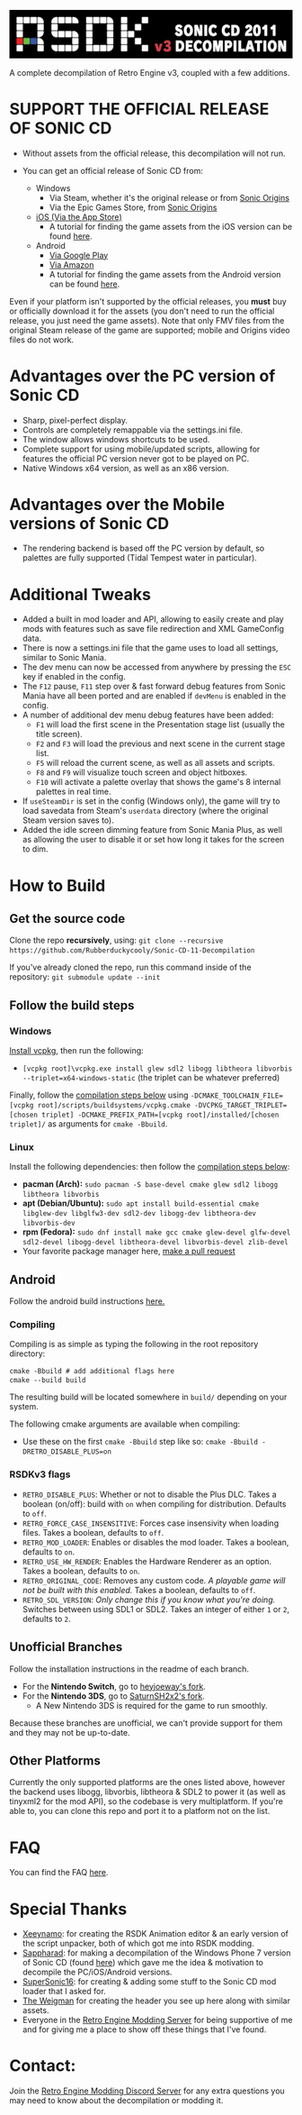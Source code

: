 ![](header.png?raw=true)

A complete decompilation of Retro Engine v3, coupled with a few additions.

# **SUPPORT THE OFFICIAL RELEASE OF SONIC CD**
+ Without assets from the official release, this decompilation will not run.

+ You can get an official release of Sonic CD from:
  * Windows
    * Via Steam, whether it's the original release or from [Sonic Origins](https://store.steampowered.com/app/1794960)
    * Via the Epic Games Store, from [Sonic Origins](https://store.epicgames.com/en-US/p/sonic-origins)
  * [iOS (Via the App Store)](https://apps.apple.com/us/app/sonic-cd-classic/id454316134)
    * A tutorial for finding the game assets from the iOS version can be found [here](https://gamebanana.com/tuts/14491).
  * Android
    * [Via Google Play](https://play.google.com/store/apps/details?id=com.sega.soniccd.classic)
    * [Via Amazon](https://www.amazon.com/Sega-of-America-Sonic-CD/dp/B008K9UZY4/)
    * A tutorial for finding the game assets from the Android version can be found [here](https://gamebanana.com/tuts/14942).

Even if your platform isn't supported by the official releases, you **must** buy or officially download it for the assets (you don't need to run the official release, you just need the game assets). Note that only FMV files from the original Steam release of the game are supported; mobile and Origins video files do not work.

# Advantages over the PC version of Sonic CD
* Sharp, pixel-perfect display.
* Controls are completely remappable via the settings.ini file.
* The window allows windows shortcuts to be used.
* Complete support for using mobile/updated scripts, allowing for features the official PC version never got to be played on PC.
* Native Windows x64 version, as well as an x86 version.

# Advantages over the Mobile versions of Sonic CD
* The rendering backend is based off the PC version by default, so palettes are fully supported (Tidal Tempest water in particular).

# Additional Tweaks
* Added a built in mod loader and API, allowing to easily create and play mods with features such as save file redirection and XML GameConfig data.
* There is now a settings.ini file that the game uses to load all settings, similar to Sonic Mania.
* The dev menu can now be accessed from anywhere by pressing the `ESC` key if enabled in the config.
* The `F12` pause, `F11` step over & fast forward debug features from Sonic Mania have all been ported and are enabled if `devMenu` is enabled in the config.
* A number of additional dev menu debug features have been added:
  * `F1` will load the first scene in the Presentation stage list (usually the title screen).
  * `F2` and `F3` will load the previous and next scene in the current stage list.
  * `F5` will reload the current scene, as well as all assets and scripts.
  * `F8` and `F9` will visualize touch screen and object hitboxes.
  * `F10` will activate a palette overlay that shows the game's 8 internal palettes in real time.
* If `useSteamDir` is set in the config (Windows only), the game will try to load savedata from Steam's `userdata` directory (where the original Steam version saves to).
* Added the idle screen dimming feature from Sonic Mania Plus, as well as allowing the user to disable it or set how long it takes for the screen to dim.

# How to Build

## Get the source code

Clone the repo **recursively**, using:
`git clone --recursive https://github.com/Rubberduckycooly/Sonic-CD-11-Decompilation`

If you've already cloned the repo, run this command inside of the repository:
```git submodule update --init```

## Follow the build steps

### Windows
[Install vcpkg](https://github.com/microsoft/vcpkg#quick-start-windows), then run the following:
- `[vcpkg root]\vcpkg.exe install glew sdl2 libogg libtheora libvorbis --triplet=x64-windows-static` (the triplet can be whatever preferred)

Finally, follow the [compilation steps below](#compiling) using `-DCMAKE_TOOLCHAIN_FILE=[vcpkg root]/scripts/buildsystems/vcpkg.cmake -DVCPKG_TARGET_TRIPLET=[chosen triplet] -DCMAKE_PREFIX_PATH=[vcpkg root]/installed/[chosen triplet]/` as arguments for `cmake -Bbuild`.

### Linux
Install the following dependencies: then follow the [compilation steps below](#compiling):
- **pacman (Arch):** `sudo pacman -S base-devel cmake glew sdl2 libogg libtheora libvorbis`
- **apt (Debian/Ubuntu):** `sudo apt install build-essential cmake libglew-dev libglfw3-dev sdl2-dev libogg-dev libtheora-dev libvorbis-dev`
- **rpm (Fedora):** `sudo dnf install make gcc cmake glew-devel glfw-devel sdl2-devel libogg-devel libtheora-devel libvorbis-devel zlib-devel`
- Your favorite package manager here, [make a pull request](https://github.com/Rubberduckycooly/Sonic-CD-11-Decompilation/fork)

## Android
Follow the android build instructions [here.](./dependencies/android/README.md)

### Compiling

Compiling is as simple as typing the following in the root repository directory:
```
cmake -Bbuild # add additional flags here
cmake --build build
```

The resulting build will be located somewhere in `build/` depending on your system.

The following cmake arguments are available when compiling:
- Use these on the first `cmake -Bbuild` step like so: `cmake -Bbuild -DRETRO_DISABLE_PLUS=on`

### RSDKv3 flags
- `RETRO_DISABLE_PLUS`: Whether or not to disable the Plus DLC. Takes a boolean (on/off): build with `on` when compiling for distribution. Defaults to `off`.
- `RETRO_FORCE_CASE_INSENSITIVE`: Forces case insensivity when loading files. Takes a boolean, defaults to `off`.
- `RETRO_MOD_LOADER`: Enables or disables the mod loader. Takes a boolean, defaults to `on`.
- `RETRO_USE_HW_RENDER`: Enables the Hardware Renderer as an option. Takes a boolean, defaults to `on`.
- `RETRO_ORIGINAL_CODE`: Removes any custom code. *A playable game will not be built with this enabled.* Takes a boolean, defaults to `off`.
- `RETRO_SDL_VERSION`: *Only change this if you know what you're doing.* Switches between using SDL1 or SDL2. Takes an integer of either `1` or `2`, defaults to `2`.

## Unofficial Branches
Follow the installation instructions in the readme of each branch.
* For the **Nintendo Switch**, go to [heyjoeway's fork](https://github.com/heyjoeway/Sonic-CD-11-Decompilation).
* For the **Nintendo 3DS**, go to [SaturnSH2x2's fork](https://github.com/SaturnSH2x2/Sonic-CD-11-3DS).
  * A New Nintendo 3DS is required for the game to run smoothly.
  
Because these branches are unofficial, we can't provide support for them and they may not be up-to-date.

## Other Platforms
Currently the only supported platforms are the ones listed above, however the backend uses libogg, libvorbis, libtheora & SDL2 to power it (as well as tinyxml2 for the mod API), so the codebase is very multiplatform.
If you're able to, you can clone this repo and port it to a platform not on the list.

# FAQ
You can find the FAQ [here](./FAQ.md).

# Special Thanks
* [Xeeynamo](https://github.com/Xeeynamo): for creating the RSDK Animation editor & an early version of the script unpacker, both of which got me into RSDK modding.
* [Sappharad](https://github.com/Sappharad): for making a decompilation of the Windows Phone 7 version of Sonic CD (found [here](https://github.com/Sappharad/rvm_soniccd)) which gave me the idea & motivation to decompile the PC/iOS/Android versions.
* [SuperSonic16](https://github.com/TheSuperSonic16): for creating & adding some stuff to the Sonic CD mod loader that I asked for.
* [The Weigman](https://github.com/TheWeigman) for creating the header you see up here along with similar assets.
* Everyone in the [Retro Engine Modding Server](https://dc.railgun.works/retroengine) for being supportive of me and for giving me a place to show off these things that I've found.

# Contact:
Join the [Retro Engine Modding Discord Server](https://dc.railgun.works/retroengine) for any extra questions you may need to know about the decompilation or modding it.
